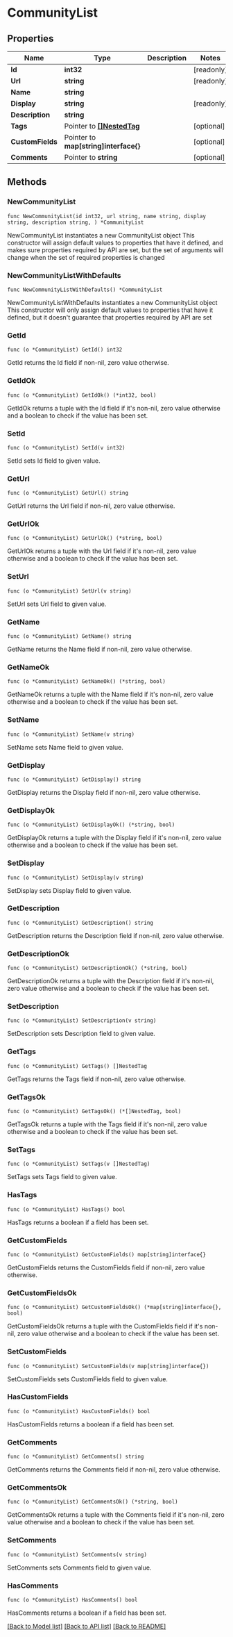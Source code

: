 # CommunityList

## Properties

Name | Type | Description | Notes
------------ | ------------- | ------------- | -------------
**Id** | **int32** |  | [readonly] 
**Url** | **string** |  | [readonly] 
**Name** | **string** |  | 
**Display** | **string** |  | [readonly] 
**Description** | **string** |  | 
**Tags** | Pointer to [**[]NestedTag**](NestedTag.md) |  | [optional] 
**CustomFields** | Pointer to **map[string]interface{}** |  | [optional] 
**Comments** | Pointer to **string** |  | [optional] 

## Methods

### NewCommunityList

`func NewCommunityList(id int32, url string, name string, display string, description string, ) *CommunityList`

NewCommunityList instantiates a new CommunityList object
This constructor will assign default values to properties that have it defined,
and makes sure properties required by API are set, but the set of arguments
will change when the set of required properties is changed

### NewCommunityListWithDefaults

`func NewCommunityListWithDefaults() *CommunityList`

NewCommunityListWithDefaults instantiates a new CommunityList object
This constructor will only assign default values to properties that have it defined,
but it doesn't guarantee that properties required by API are set

### GetId

`func (o *CommunityList) GetId() int32`

GetId returns the Id field if non-nil, zero value otherwise.

### GetIdOk

`func (o *CommunityList) GetIdOk() (*int32, bool)`

GetIdOk returns a tuple with the Id field if it's non-nil, zero value otherwise
and a boolean to check if the value has been set.

### SetId

`func (o *CommunityList) SetId(v int32)`

SetId sets Id field to given value.


### GetUrl

`func (o *CommunityList) GetUrl() string`

GetUrl returns the Url field if non-nil, zero value otherwise.

### GetUrlOk

`func (o *CommunityList) GetUrlOk() (*string, bool)`

GetUrlOk returns a tuple with the Url field if it's non-nil, zero value otherwise
and a boolean to check if the value has been set.

### SetUrl

`func (o *CommunityList) SetUrl(v string)`

SetUrl sets Url field to given value.


### GetName

`func (o *CommunityList) GetName() string`

GetName returns the Name field if non-nil, zero value otherwise.

### GetNameOk

`func (o *CommunityList) GetNameOk() (*string, bool)`

GetNameOk returns a tuple with the Name field if it's non-nil, zero value otherwise
and a boolean to check if the value has been set.

### SetName

`func (o *CommunityList) SetName(v string)`

SetName sets Name field to given value.


### GetDisplay

`func (o *CommunityList) GetDisplay() string`

GetDisplay returns the Display field if non-nil, zero value otherwise.

### GetDisplayOk

`func (o *CommunityList) GetDisplayOk() (*string, bool)`

GetDisplayOk returns a tuple with the Display field if it's non-nil, zero value otherwise
and a boolean to check if the value has been set.

### SetDisplay

`func (o *CommunityList) SetDisplay(v string)`

SetDisplay sets Display field to given value.


### GetDescription

`func (o *CommunityList) GetDescription() string`

GetDescription returns the Description field if non-nil, zero value otherwise.

### GetDescriptionOk

`func (o *CommunityList) GetDescriptionOk() (*string, bool)`

GetDescriptionOk returns a tuple with the Description field if it's non-nil, zero value otherwise
and a boolean to check if the value has been set.

### SetDescription

`func (o *CommunityList) SetDescription(v string)`

SetDescription sets Description field to given value.


### GetTags

`func (o *CommunityList) GetTags() []NestedTag`

GetTags returns the Tags field if non-nil, zero value otherwise.

### GetTagsOk

`func (o *CommunityList) GetTagsOk() (*[]NestedTag, bool)`

GetTagsOk returns a tuple with the Tags field if it's non-nil, zero value otherwise
and a boolean to check if the value has been set.

### SetTags

`func (o *CommunityList) SetTags(v []NestedTag)`

SetTags sets Tags field to given value.

### HasTags

`func (o *CommunityList) HasTags() bool`

HasTags returns a boolean if a field has been set.

### GetCustomFields

`func (o *CommunityList) GetCustomFields() map[string]interface{}`

GetCustomFields returns the CustomFields field if non-nil, zero value otherwise.

### GetCustomFieldsOk

`func (o *CommunityList) GetCustomFieldsOk() (*map[string]interface{}, bool)`

GetCustomFieldsOk returns a tuple with the CustomFields field if it's non-nil, zero value otherwise
and a boolean to check if the value has been set.

### SetCustomFields

`func (o *CommunityList) SetCustomFields(v map[string]interface{})`

SetCustomFields sets CustomFields field to given value.

### HasCustomFields

`func (o *CommunityList) HasCustomFields() bool`

HasCustomFields returns a boolean if a field has been set.

### GetComments

`func (o *CommunityList) GetComments() string`

GetComments returns the Comments field if non-nil, zero value otherwise.

### GetCommentsOk

`func (o *CommunityList) GetCommentsOk() (*string, bool)`

GetCommentsOk returns a tuple with the Comments field if it's non-nil, zero value otherwise
and a boolean to check if the value has been set.

### SetComments

`func (o *CommunityList) SetComments(v string)`

SetComments sets Comments field to given value.

### HasComments

`func (o *CommunityList) HasComments() bool`

HasComments returns a boolean if a field has been set.


[[Back to Model list]](../README.md#documentation-for-models) [[Back to API list]](../README.md#documentation-for-api-endpoints) [[Back to README]](../README.md)


